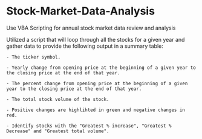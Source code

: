 # Stock-Market-Data-Analysis
Use VBA Scripting for annual stock market data review and analysis

Utilized a script that will loop through all the stocks for a given year and gather data to provide the following output in a summary table:

    - The ticker symbol.
    
    - Yearly change from opening price at the beginning of a given year to the closing price at the end of that year.
    
    - The percent change from opening price at the beginning of a given year to the closing price at the end of that year.
    
    - The total stock volume of the stock.
    
    - Positive changes are highlihted in green and negative changes in red.
    
    - Identify stocks with the "Greatest % increase", "Greatest % Decrease" and "Greatest total volume".
